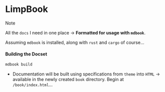 # LimpBook

> [!NOTE]
> All the `docs` I need in one place → **Formatted for usage with `mdbook`**.

Assuming `mdbook` is installed, along with `rust` and `cargo` of course...

#### Building the Docset

```bash
mdbook build
```

- Documentation will be built using specifications from `theme` into `HTML` -> available in the newly created `book` directory. Begin at `/book/index.html`...
